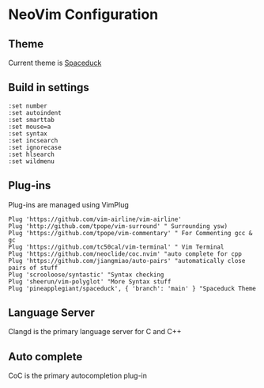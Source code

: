 # NeoVim Configuration

## Theme 
Current theme is [Spaceduck](https://github.com/pineapplegiant/spaceduck)




## Build in settings

```
:set number
:set autoindent
:set smarttab
:set mouse=a
:set syntax
:set incsearch 
:set ignorecase
:set hlsearch
:set wildmenu
```
## Plug-ins
  Plug-ins are managed using VimPlug
  
```
Plug 'https://github.com/vim-airline/vim-airline'
Plug 'http://github.com/tpope/vim-surround' " Surrounding ysw)
Plug 'https://github.com/tpope/vim-commentary' " For Commenting gcc & gc
Plug 'https://github.com/tc50cal/vim-terminal' " Vim Terminal
Plug 'https://github.com/neoclide/coc.nvim' "auto complete for cpp
Plug 'https://github.com/jiangmiao/auto-pairs' "automatically close pairs of stuff
Plug 'scrooloose/syntastic' "Syntax checking 
Plug 'sheerun/vim-polyglot' "More Syntax stuff 
Plug 'pineapplegiant/spaceduck', { 'branch': 'main' } "Spaceduck Theme
```
## Language Server
  Clangd is the primary language server for C and C++
  
## Auto complete
  CoC is the primary autocompletion plug-in
  
